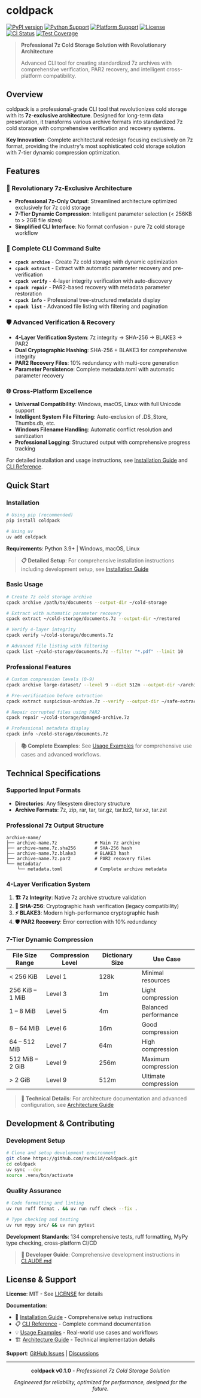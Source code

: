 # coldpack

[![PyPI version](https://badge.fury.io/py/coldpack.svg)](https://badge.fury.io/py/coldpack)
[![Python Support](https://img.shields.io/pypi/pyversions/coldpack.svg)](https://pypi.org/project/coldpack/)
[![Platform Support](https://img.shields.io/badge/platform-Windows%20%7C%20macOS%20%7C%20Linux-lightgrey)](https://github.com/rxchi1d/coldpack)
[![License](https://img.shields.io/badge/license-MIT-blue.svg)](LICENSE)
[![CI Status](https://github.com/rxchi1d/coldpack/workflows/CI/badge.svg)](https://github.com/rxchi1d/coldpack/actions)
[![Test Coverage](https://img.shields.io/badge/coverage-90%2B%25-brightgreen)](https://github.com/rxchi1d/coldpack/actions)

> **Professional 7z Cold Storage Solution with Revolutionary Architecture**
>
> Advanced CLI tool for creating standardized 7z archives with comprehensive verification, PAR2 recovery, and intelligent cross-platform compatibility.

## Overview

coldpack is a professional-grade CLI tool that revolutionizes cold storage with its **7z-exclusive architecture**. Designed for long-term data preservation, it transforms various archive formats into standardized 7z cold storage with comprehensive verification and recovery systems.

**Key Innovation**: Complete architectural redesign focusing exclusively on 7z format, providing the industry's most sophisticated cold storage solution with 7-tier dynamic compression optimization.

## Features

### 🚀 Revolutionary 7z-Exclusive Architecture
- **Professional 7z-Only Output**: Streamlined architecture optimized exclusively for 7z cold storage
- **7-Tier Dynamic Compression**: Intelligent parameter selection (< 256KB to > 2GB file sizes)
- **Simplified CLI Interface**: No format confusion - pure 7z cold storage workflow

### 🔧 Complete CLI Command Suite
- **`cpack archive`** - Create 7z cold storage with dynamic optimization
- **`cpack extract`** - Extract with automatic parameter recovery and pre-verification
- **`cpack verify`** - 4-layer integrity verification with auto-discovery
- **`cpack repair`** - PAR2-based recovery with metadata parameter restoration
- **`cpack info`** - Professional tree-structured metadata display
- **`cpack list`** - Advanced file listing with filtering and pagination

### 🛡️ Advanced Verification & Recovery
- **4-Layer Verification System**: 7z integrity → SHA-256 → BLAKE3 → PAR2
- **Dual Cryptographic Hashing**: SHA-256 + BLAKE3 for comprehensive integrity
- **PAR2 Recovery Files**: 10% redundancy with multi-core generation
- **Parameter Persistence**: Complete metadata.toml with automatic parameter recovery

### 🌐 Cross-Platform Excellence
- **Universal Compatibility**: Windows, macOS, Linux with full Unicode support
- **Intelligent System File Filtering**: Auto-exclusion of .DS_Store, Thumbs.db, etc.
- **Windows Filename Handling**: Automatic conflict resolution and sanitization
- **Professional Logging**: Structured output with comprehensive progress tracking

For detailed installation and usage instructions, see [Installation Guide](docs/INSTALLATION.md) and [CLI Reference](docs/CLI_REFERENCE.md).

## Quick Start

### Installation

```bash
# Using pip (recommended)
pip install coldpack

# Using uv
uv add coldpack
```

**Requirements**: Python 3.9+ | Windows, macOS, Linux

> **📋 Detailed Setup**: For comprehensive installation instructions including development setup, see [Installation Guide](docs/INSTALLATION.md)

### Basic Usage

```bash
# Create 7z cold storage archive
cpack archive /path/to/documents --output-dir ~/cold-storage

# Extract with automatic parameter recovery
cpack extract ~/cold-storage/documents.7z --output-dir ~/restored

# Verify 4-layer integrity
cpack verify ~/cold-storage/documents.7z

# Advanced file listing with filtering
cpack list ~/cold-storage/documents.7z --filter "*.pdf" --limit 10
```

### Professional Features

```bash
# Custom compression levels (0-9)
cpack archive large-dataset/ --level 9 --dict 512m --output-dir ~/archives

# Pre-verification before extraction
cpack extract suspicious-archive.7z --verify --output-dir ~/safe-extraction

# Repair corrupted files using PAR2
cpack repair ~/cold-storage/damaged-archive.7z

# Professional metadata display
cpack info ~/cold-storage/documents.7z
```

> **📚 Complete Examples**: See [Usage Examples](docs/EXAMPLES.md) for comprehensive use cases and advanced workflows.

## Technical Specifications

### Supported Input Formats
- **Directories**: Any filesystem directory structure
- **Archive Formats**: 7z, zip, rar, tar, tar.gz, tar.bz2, tar.xz, tar.zst

### Professional 7z Output Structure
```
archive-name/
├── archive-name.7z              # Main 7z archive
├── archive-name.7z.sha256       # SHA-256 hash
├── archive-name.7z.blake3       # BLAKE3 hash
├── archive-name.7z.par2         # PAR2 recovery files
└── metadata/
    └── metadata.toml            # Complete archive metadata
```

### 4-Layer Verification System

1. **🏗️ 7z Integrity**: Native 7z archive structure validation
2. **🔐 SHA-256**: Cryptographic hash verification (legacy compatibility)
3. **⚡ BLAKE3**: Modern high-performance cryptographic hash
4. **🛡️ PAR2 Recovery**: Error correction with 10% redundancy

### 7-Tier Dynamic Compression

| File Size Range | Compression Level | Dictionary Size | Use Case |
|-----------------|-------------------|-----------------|----------|
| < 256 KiB | Level 1 | 128k | Minimal resources |
| 256 KiB – 1 MiB | Level 3 | 1m | Light compression |
| 1 – 8 MiB | Level 5 | 4m | Balanced performance |
| 8 – 64 MiB | Level 6 | 16m | Good compression |
| 64 – 512 MiB | Level 7 | 64m | High compression |
| 512 MiB – 2 GiB | Level 9 | 256m | Maximum compression |
| > 2 GiB | Level 9 | 512m | Ultimate compression |

> **🔧 Technical Details**: For architecture documentation and advanced configuration, see [Architecture Guide](docs/ARCHITECTURE.md)

## Development & Contributing

### Development Setup

```bash
# Clone and setup development environment
git clone https://github.com/rxchi1d/coldpack.git
cd coldpack
uv sync --dev
source .venv/bin/activate
```

### Quality Assurance

```bash
# Code formatting and linting
uv run ruff format . && uv run ruff check --fix .

# Type checking and testing
uv run mypy src/ && uv run pytest
```

**Development Standards**: 134 comprehensive tests, ruff formatting, MyPy type checking, cross-platform CI/CD

> **🔨 Developer Guide**: Comprehensive development instructions in [CLAUDE.md](CLAUDE.md)

## License & Support

**License**: MIT - See [LICENSE](LICENSE) for details

**Documentation**:
- 📖 [Installation Guide](docs/INSTALLATION.md) - Comprehensive setup instructions
- 📋 [CLI Reference](docs/CLI_REFERENCE.md) - Complete command documentation
- 💡 [Usage Examples](docs/EXAMPLES.md) - Real-world use cases and workflows
- 🏗️ [Architecture Guide](docs/ARCHITECTURE.md) - Technical implementation details

**Support**: [GitHub Issues](https://github.com/rxchi1d/coldpack/issues) | [Discussions](https://github.com/rxchi1d/coldpack/discussions)

---

<div align="center">

**coldpack v0.1.0** - *Professional 7z Cold Storage Solution*

*Engineered for reliability, optimized for performance, designed for the future.*

</div>
